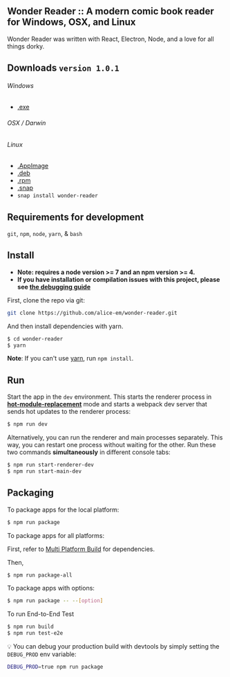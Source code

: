 ## Wonder Reader :: A modern comic book reader for Windows, OSX, and Linux
Wonder Reader was written with React, Electron, Node, and a love for all things dorky.

## Downloads `version 1.0.1`
###### Windows
* [.exe](http://sevenouncestudios.com/wonder-reader/bin/Wonder%20Reader%20Setup%201.0.1.exe)
###### OSX / Darwin
###### Linux
* [.AppImage](http://sevenouncestudios.com/wonder-reader/bin/wonder-reader-1.0.1-x86_64.AppImage)
* [.deb](http://sevenouncestudios.com/wonder-reader/bin/wonder-reader_1.0.1_amd64.deb)
* [.rpm](http://sevenouncestudios.com/wonder-reader/bin/wonder-reader-1.0.1.x86_64.rpm)
* [.snap](http://sevenouncestudios.com/wonder-reader/bin/wonder-reader_1.0.1_amd64.snap)
* `snap install wonder-reader`

## Requirements for development
`git`, `npm`, `node`, `yarn`, & `bash`

## Install

* **Note: requires a node version >= 7 and an npm version >= 4.**
* **If you have installation or compilation issues with this project, please see [the debugging guide](https://github.com/chentsulin/electron-react-boilerplate/issues/400)**

First, clone the repo via git:

```bash
git clone https://github.com/alice-em/wonder-reader.git
```

And then install dependencies with yarn.

```bash
$ cd wonder-reader
$ yarn
```
**Note**: If you can't use [yarn](https://github.com/yarnpkg/yarn), run `npm install`.

## Run

Start the app in the `dev` environment. This starts the renderer process in [**hot-module-replacement**](https://webpack.js.org/guides/hmr-react/) mode and starts a webpack dev server that sends hot updates to the renderer process:

```bash
$ npm run dev
```

Alternatively, you can run the renderer and main processes separately. This way, you can restart one process without waiting for the other. Run these two commands **simultaneously** in different console tabs:

```bash
$ npm run start-renderer-dev
$ npm run start-main-dev
```

## Packaging

To package apps for the local platform:

```bash
$ npm run package
```

To package apps for all platforms:

First, refer to [Multi Platform Build](https://www.electron.build/multi-platform-build) for dependencies.

Then,
```bash
$ npm run package-all
```

To package apps with options:

```bash
$ npm run package -- --[option]
```

To run End-to-End Test

```bash
$ npm run build
$ npm run test-e2e
```

:bulb: You can debug your production build with devtools by simply setting the `DEBUG_PROD` env variable:
```bash
DEBUG_PROD=true npm run package
```
